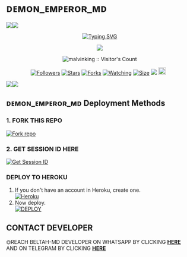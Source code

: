  # ᴅᴇᴍᴏɴ_ᴇᴍᴩᴇʀᴏʀ_ᴍᴅ
   <a><img src='https://i.imgur.com/LyHic3i.gif'/></a><a><img src='https://i.imgur.com/LyHic3i.gif'/></a>
<p align="center">
<p align="center">
  <a href="https://git.io/typing-svg"><img src="https://readme-typing-svg.demolab.com?font=EB+Garamond&weight=800&size=28&duration=4000&pause=1000&random=false&width=435&lines=+•★⃝ DEMON+EMPEROR-+MD★⃝•;MULTI-DEVICE+WHATSAPP+BOT;DEVELOPED+BY+MALVIN+KING;RELEASED+DATE+20%2F7%2F2024." alt="Typing SVG" /></a>
 </p>
<p align="center">
<img src="https://telegra.ph/file/a568780a23f9a324cdf4f.jpg"/> 
<p align="center"><img src="https://profile-counter.glitch.me/{malvinking}/count.svg" alt="malvinking :: Visitor's Count" /></p>
<p align="center">
<a href="https://github.com/malvinking/followers"><img title="Followers" src="https://img.shields.io/github/followers/malvinking?color=red&style=flat-square"></a>
<a href="https://github.com/malvinking/DEMON_EMPEROR_MD/stargazers/"><img title="Stars" src="https://img.shields.io/github/stars/malvinking/DEMON_EMPEROR_MD?color=blue&style=flat-square"></a>
<a href="https://github.com/DGXeon/CheemsBot-MD4/network/members"><img title="Forks" src="https://img.shields.io/github/forks/malvinking/DEMON_EMPEROR_MD?color=red&style=flat-square"></a>
<a href="https://github.com/malvinking/DEMON_EMPEROR_MD/watchers"><img title="Watching" src="https://img.shields.io/github/watchers/malvinking/DEMON_EMPEROR_MD?label=Watchers&color=blue&style=flat-square"></a>
<a href="https://github.com/malvinking/DEMON_EMPEROR_MD/"><img title="Size" src="https://img.shields.io/github/repo-size/malvinking/DEMON_EMPEROR_MD?style=flat-square&color=green"></a>
<a href="https://hits.seeyoufarm.com"><img src="https://hits.seeyoufarm.com/api/count/incr/badge.svg?url=https%3A%2F%2Fgithub.com%2Fmalvinking%2FDEMON_EMPEROR_MD&count_bg=%2379C83D&title_bg=%23555555&icon=probot.svg&icon_color=%2300FF6D&title=hits&edge_flat=false"/></a>
<a href="https://github.com/malvinking/DEMON_EMPEROR_MD/graphs/commit-activity"><img height="20" src="https://img.shields.io/badge/Maintained%3F-yes-green.svg"></a>&nbsp;&nbsp;
</p>
<p align='center'>
    </p>
<a><img src='https://i.imgur.com/LyHic3i.gif'/></a><a><img src='https://i.imgur.com/LyHic3i.gif'/></a>
<p align="center">

 ## ᴅᴇᴍᴏɴ_ᴇᴍᴩᴇʀᴏʀ_ᴍᴅ Deployment Methods

### 1. FORK THIS REPO

<a href='https://github.com/malvinking/DEMON_EMPEROR_MD/fork' target="_blank"><img alt='Fork repo' src='https://img.shields.io/badge/Fork This Repo-black?style=for-the-badge&logo=git&logoColor=white'/></a>

### 2. GET SESSION ID HERE

<a href='https://demon-session-5001fe956710.herokuapp.com/' target="_blank"><img alt='Get Session ID' src='https://img.shields.io/badge/Click here to get your session id-blue?style=for-the-badge&logo=opencv&logoColor=white'/></a> 

### DEPLOY TO HEROKU

1. If you don't have an account in Heroku, create one.
    <br>
    <a href='https://signup.heroku.com/' target="_blank"><img alt='Heroku' src='https://img.shields.io/badge/-Create-black?style=for-the-badge&logo=heroku&logoColor=white'/></a>
2. Now deploy.
    <br>
    <a href='https://dashboard.heroku.com/new?template=https://github.com/malvinking/DEMON_EMPEROR_MD' target="_blank"><img alt='DEPLOY' src='https://img.shields.io/badge/-DEPLOY-black?style=for-the-badge&logo=heroku&logoColor=white'/></a>


 ## CONTACT DEVELOPER

⏣REACH BELTAH-MD DEVELOPER ON WHATSAPP BY CLICKING  [**HERE**](https://wa.me/263780166288)  AND ON TELEGRAM BY CLICKING  [**HERE**](https://t.me/malvink1ng) 

